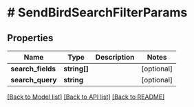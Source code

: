 # # SendBirdSearchFilterParams

## Properties

Name | Type | Description | Notes
------------ | ------------- | ------------- | -------------
**search_fields** | **string[]** |  | [optional]
**search_query** | **string** |  | [optional]

[[Back to Model list]](../../README.md#models) [[Back to API list]](../../README.md#endpoints) [[Back to README]](../../README.md)
